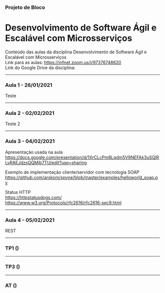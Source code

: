 ### Projeto de Bloco
# Desenvolvimento de Software Ágil e Escalável com Microsserviços
Conteúdo das aulas da disciplina Desenvolvimento de Software Ágil e Escalável com Microsserviços
<br>Link para as aulas: https://infnet.zoom.us/j/97376748620
<br>Link do Google Drive da disciplina: 

---

### Aula 1 - 26/01/2021
Teste

---

### Aula 2 - 02/02/2021
Teste 2

---

### Aula 3 - 04/02/2021
Apresentação usada na aula
<br>https://docs.google.com/presentation/d/1XrCLcPm8Lqdm5V9NEFAk3uSQlRLvRAEJdzsQQMib7TU/edit?usp=sharing

Exemplo de implementação cliente/servidor com tecnologia SOAP
<br>https://github.com/arskom/spyne/blob/master/examples/helloworld_soap.py

Status HTTP
<br>https://httpstatusdogs.com/
<br>https://www.w3.org/Protocols/rfc2616/rfc2616-sec9.html

---

### Aula 4 - 05/02/2021
REST

---

### TP1 ()
---
### TP3 ()
---
### AT ()
